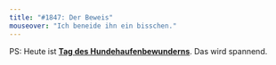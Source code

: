 ```yaml
---
title: "#1847: Der Beweis"
mouseover: "Ich beneide ihn ein bisschen."
---
```


PS:
Heute ist <a href="http://www.fonflatter.de/kalender"><strong>Tag des Hundehaufenbewunderns</strong></a>. Das wird spannend.

